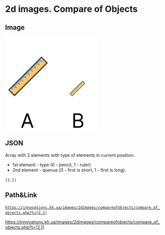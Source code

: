 # 2d images. Compare of Objects
## Image

<img src = "images/compare_of_objects.png">

## JSON
Array with 2 elements with type of elements in current position.  
* 1st element - type (0 - pencil, 1 - ruler)  
* 2nd element - quenue (0 - first is short, 1 - first is long).  
  
```[2,1]```

## Path&Link
<a href = "https://innovations.kh.ua/images/2dimages/compareofobjects/compare_of_objects.php?t=[2,1]" target = "_blank">```https://innovations.kh.ua/images/2dimages/compareofobjects/compare_of_objects.php?t=[2,1]```  </a>  







https://innovations.kh.ua/images/2dimages/compareofobjects/compare_of_objects.php?t=[2,1]